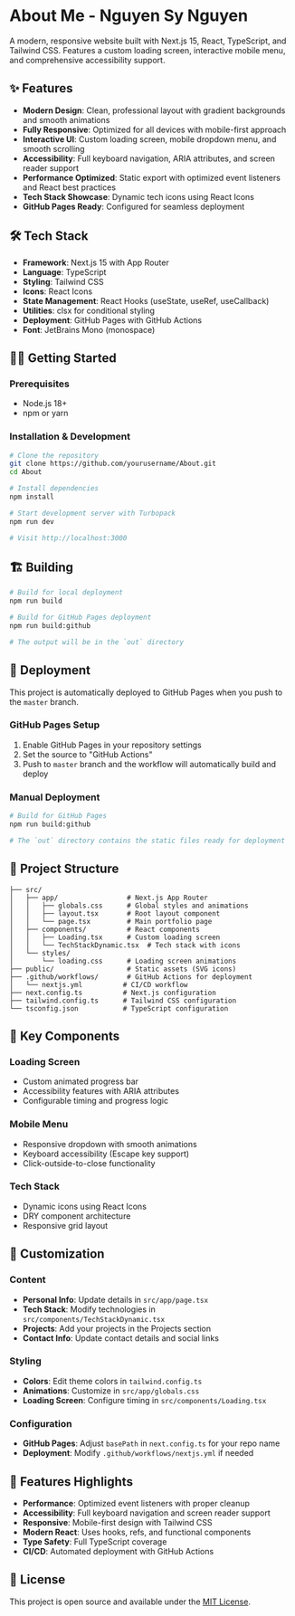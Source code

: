 # About Me - Nguyen Sy Nguyen

A modern, responsive website built with Next.js 15, React, TypeScript, and Tailwind CSS. Features a custom loading screen, interactive mobile menu, and comprehensive accessibility support.

## ✨ Features

- **Modern Design**: Clean, professional layout with gradient backgrounds and smooth animations
- **Fully Responsive**: Optimized for all devices with mobile-first approach
- **Interactive UI**: Custom loading screen, mobile dropdown menu, and smooth scrolling
- **Accessibility**: Full keyboard navigation, ARIA attributes, and screen reader support
- **Performance Optimized**: Static export with optimized event listeners and React best practices
- **Tech Stack Showcase**: Dynamic tech icons using React Icons
- **GitHub Pages Ready**: Configured for seamless deployment

## 🛠️ Tech Stack

- **Framework**: Next.js 15 with App Router
- **Language**: TypeScript
- **Styling**: Tailwind CSS
- **Icons**: React Icons
- **State Management**: React Hooks (useState, useRef, useCallback)
- **Utilities**: clsx for conditional styling
- **Deployment**: GitHub Pages with GitHub Actions
- **Font**: JetBrains Mono (monospace)

## 🏃‍♂️ Getting Started

### Prerequisites

- Node.js 18+ 
- npm or yarn

### Installation & Development

```bash
# Clone the repository
git clone https://github.com/yourusername/About.git
cd About

# Install dependencies
npm install

# Start development server with Turbopack
npm run dev

# Visit http://localhost:3000
```

## 🏗️ Building

```bash
# Build for local deployment
npm run build

# Build for GitHub Pages deployment
npm run build:github

# The output will be in the `out` directory
```

## 🚀 Deployment

This project is automatically deployed to GitHub Pages when you push to the `master` branch.

### GitHub Pages Setup

1. Enable GitHub Pages in your repository settings
2. Set the source to "GitHub Actions"
3. Push to `master` branch and the workflow will automatically build and deploy

### Manual Deployment

```bash
# Build for GitHub Pages
npm run build:github

# The `out` directory contains the static files ready for deployment
```

## 📁 Project Structure

```
├── src/
│   ├── app/                 # Next.js App Router
│   │   ├── globals.css      # Global styles and animations
│   │   ├── layout.tsx       # Root layout component
│   │   └── page.tsx         # Main portfolio page
│   ├── components/          # React components
│   │   ├── Loading.tsx      # Custom loading screen
│   │   └── TechStackDynamic.tsx  # Tech stack with icons
│   └── styles/
│       └── loading.css      # Loading screen animations
├── public/                  # Static assets (SVG icons)
├── .github/workflows/       # GitHub Actions for deployment
│   └── nextjs.yml          # CI/CD workflow
├── next.config.ts          # Next.js configuration
├── tailwind.config.ts      # Tailwind CSS configuration
└── tsconfig.json           # TypeScript configuration
```

## 🎨 Key Components

### Loading Screen
- Custom animated progress bar
- Accessibility features with ARIA attributes
- Configurable timing and progress logic

### Mobile Menu
- Responsive dropdown with smooth animations
- Keyboard accessibility (Escape key support)
- Click-outside-to-close functionality

### Tech Stack
- Dynamic icons using React Icons
- DRY component architecture
- Responsive grid layout

## 🔧 Customization

### Content
- **Personal Info**: Update details in `src/app/page.tsx`
- **Tech Stack**: Modify technologies in `src/components/TechStackDynamic.tsx`
- **Projects**: Add your projects in the Projects section
- **Contact Info**: Update contact details and social links

### Styling
- **Colors**: Edit theme colors in `tailwind.config.ts`
- **Animations**: Customize in `src/app/globals.css`
- **Loading Screen**: Configure timing in `src/components/Loading.tsx`

### Configuration
- **GitHub Pages**: Adjust `basePath` in `next.config.ts` for your repo name
- **Deployment**: Modify `.github/workflows/nextjs.yml` if needed

## 🌟 Features Highlights

- **Performance**: Optimized event listeners with proper cleanup
- **Accessibility**: Full keyboard navigation and screen reader support
- **Responsive**: Mobile-first design with Tailwind CSS
- **Modern React**: Uses hooks, refs, and functional components
- **Type Safety**: Full TypeScript coverage
- **CI/CD**: Automated deployment with GitHub Actions

## 📝 License

This project is open source and available under the [MIT License](LICENSE).
